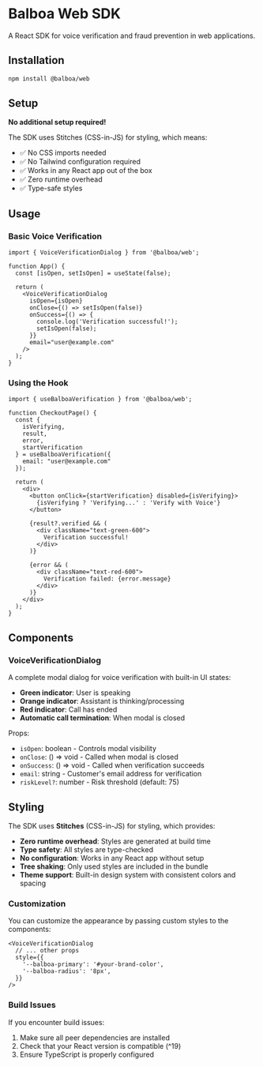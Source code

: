 # Balboa Web SDK

A React SDK for voice verification and fraud prevention in web applications.

## Installation

```bash
npm install @balboa/web
```

## Setup

**No additional setup required!**

The SDK uses Stitches (CSS-in-JS) for styling, which means:
- ✅ No CSS imports needed
- ✅ No Tailwind configuration required
- ✅ Works in any React app out of the box
- ✅ Zero runtime overhead
- ✅ Type-safe styles

## Usage

### Basic Voice Verification

```tsx
import { VoiceVerificationDialog } from '@balboa/web';

function App() {
  const [isOpen, setIsOpen] = useState(false);

  return (
    <VoiceVerificationDialog
      isOpen={isOpen}
      onClose={() => setIsOpen(false)}
      onSuccess={() => {
        console.log('Verification successful!');
        setIsOpen(false);
      }}
      email="user@example.com"
    />
  );
}
```

### Using the Hook

```tsx
import { useBalboaVerification } from '@balboa/web';

function CheckoutPage() {
  const { 
    isVerifying, 
    result, 
    error, 
    startVerification 
  } = useBalboaVerification({
    email: "user@example.com"
  });

  return (
    <div>
      <button onClick={startVerification} disabled={isVerifying}>
        {isVerifying ? 'Verifying...' : 'Verify with Voice'}
      </button>

      {result?.verified && (
        <div className="text-green-600">
          Verification successful!
        </div>
      )}

      {error && (
        <div className="text-red-600">
          Verification failed: {error.message}
        </div>
      )}
    </div>
  );
}
```

## Components

### VoiceVerificationDialog

A complete modal dialog for voice verification with built-in UI states:

- **Green indicator**: User is speaking
- **Orange indicator**: Assistant is thinking/processing
- **Red indicator**: Call has ended
- **Automatic call termination**: When modal is closed

Props:
- `isOpen`: boolean - Controls modal visibility
- `onClose`: () => void - Called when modal is closed
- `onSuccess`: () => void - Called when verification succeeds
- `email`: string - Customer's email address for verification
- `riskLevel?`: number - Risk threshold (default: 75)

## Styling

The SDK uses **Stitches** (CSS-in-JS) for styling, which provides:

- **Zero runtime overhead**: Styles are generated at build time
- **Type safety**: All styles are type-checked
- **No configuration**: Works in any React app without setup
- **Tree shaking**: Only used styles are included in the bundle
- **Theme support**: Built-in design system with consistent colors and spacing

### Customization

You can customize the appearance by passing custom styles to the components:

```tsx
<VoiceVerificationDialog
  // ... other props
  style={{
    '--balboa-primary': '#your-brand-color',
    '--balboa-radius': '8px',
  }}
/>
```

### Build Issues

If you encounter build issues:

1. Make sure all peer dependencies are installed
2. Check that your React version is compatible (^19)
3. Ensure TypeScript is properly configured
